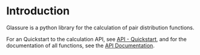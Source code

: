 # Introduction

Glassure is a python library for the calculation of pair distribution functions.


For an Quickstart to the calculation API, see [API - Quickstart](api.ipynb), and for the documentation of all functions,
see the [API Documentation](apidoc/glassure.rst).
